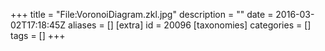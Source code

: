 +++
title = "File:VoronoiDiagram.zkl.jpg"
description = ""
date = 2016-03-02T17:18:45Z
aliases = []
[extra]
id = 20096
[taxonomies]
categories = []
tags = []
+++


